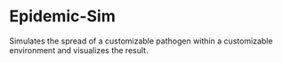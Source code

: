# Epidemic-Sim
Simulates the spread of a customizable pathogen within a customizable environment and visualizes the result. 
